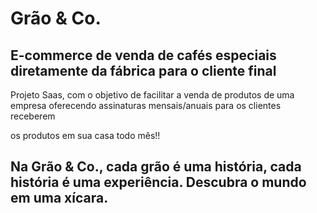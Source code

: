 # Grão & Co.

<h2>E-commerce de venda de cafés especiais diretamente da fábrica para o cliente final</h2>
<p>Projeto Saas, com o objetivo de facilitar a venda de produtos de uma empresa oferecendo assinaturas mensais/anuais para os clientes receberem</p>
<p>os produtos em sua casa todo mês!!</p>

## Na Grão & Co., cada grão é uma história, cada história é uma experiência. Descubra o mundo em uma xícara.
